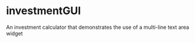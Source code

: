# investmentGUI
An investment calculator that demonstrates the use of a multi-line text area widget
